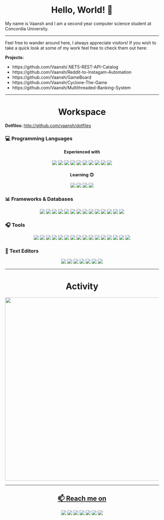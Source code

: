 <h1 align="center"> Hello, World! 👋 </h1>

My name is Vaansh and I am a second year computer science student at Concordia University.

---

Feel free to wander around here, I always appreciate visitors! If you wish to take a quick look at some of my work feel free to check them out here:

<b>Projects:</b>
<ul>
  <li> https://github.com/Vaansh/.NET5-REST-API-Catalog </li>
  <li> https://github.com/Vaansh/Reddit-to-Instagam-Automation </li>
  <li> https://github.com/Vaansh/GameBoard </li>
  <li> https://github.com/Vaansh/Cyclone-The-Game </li>
  <li> https://github.com/Vaansh/Multithreaded-Banking-System </li>
</ul>

---

<h1 align="center"> Workspace </h1>

<b> Dotfiles: </b> http://github.com/vaansh/dotfiles

<h3> 💻 Programming Languages </h3>
<h4 align="center"> Experienced with </h4>
<p align="center">
    <img src="https://img.shields.io/badge/Python-3776AB?style=for-the-badge&logo=Python&logoColor=white">  
    <img src="https://img.shields.io/badge/Java-ED8B00?style=for-the-badge&logo=java&logoColor=white">  
    <img src="https://img.shields.io/badge/C%23-239120?style=for-the-badge&logo=c-sharp&logoColor=white">  
    <img src="https://img.shields.io/badge/JavaScript-F7DF1E?style=for-the-badge&logo=javascript&logoColor=black">  
    <img src="https://img.shields.io/badge/TypeScript-007ACC?style=for-the-badge&logo=typescript&logoColor=white">  
    <img src="https://img.shields.io/badge/HTML5-E34F26?style=for-the-badge&logo=html5&logoColor=white">  
    <img src="https://img.shields.io/badge/CSS3-1572B6?style=for-the-badge&logo=css3&logoColor=white">  
    <img src="https://img.shields.io/badge/PHP-777BB4?style=for-the-badge&logo=php&logoColor=white">  
    <img src="https://img.shields.io/badge/latex-008080?style=for-the-badge&logo=latex&logoColor=white">  
    <img src="https://img.shields.io/badge/Markdown-000000?style=for-the-badge&logo=markdown&logoColor=white">    
</p>

<h4 align="center"> Learning 🙃 </h4>
<p align="center">
    <img src="https://img.shields.io/badge/Clojure-5881D8?style=for-the-badge&logo=Clojure&logoColor=white">     
    <img src="https://img.shields.io/badge/Go-00ADD8?style=for-the-badge&logo=go&logoColor=white">  
    <img src="https://img.shields.io/badge/Rust-000000?style=for-the-badge&logo=rust&logoColor=white">  
    <img src="https://img.shields.io/badge/Ruby-CC342D?style=for-the-badge&logo=ruby&logoColor=white">  
</p>

<h3> 📊 Frameworks & Databases</h3>
<p align="center">  
    <img src="https://img.shields.io/badge/React-20232A?style=for-the-badge&logo=react&logoColor=61DAFB"> 
    <img src="https://img.shields.io/badge/Node.js-43853D?style=for-the-badge&logo=node.js&logoColor=white">
    <img src="https://img.shields.io/badge/Chakra%20UI-319795?style=for-the-badge&logo=Chakra%20UI&logoColor=white">
    <img src="https://img.shields.io/badge/Express.js-404D59?style=for-the-badge&logo=express&logoColor=white">
    <img src="https://img.shields.io/badge/Bootstrap-563D7C?style=for-the-badge&logo=bootstrap&logoColor=white">  
    <img src="https://img.shields.io/badge/Stripe-008CDD?style=for-the-badge&logo=Stripe&logoColor=white">  
    <img src="https://img.shields.io/badge/.NET-5C2D91?style=for-the-badge&logo=.net&logoColor=white">  
    <img src="https://img.shields.io/badge/NumPy-013243?style=for-the-badge&logo=NumPy&logoColor=white">  
    <img src="https://img.shields.io/badge/Pandas-150458?style=for-the-badge&logo=pandas&logoColor=white">
    <img src="https://img.shields.io/badge/Selenium-43B02A?style=for-the-badge&logo=Selenium&logoColor=white">  
    <img src="https://img.shields.io/badge/MySQL-00000F?style=for-the-badge&logo=mysql&logoColor=white">  
    <img src="https://img.shields.io/badge/Redis-DC382D?style=for-the-badge&logo=Redis&logoColor=white">
    <img src="https://img.shields.io/badge/PostgreSQL-316192?style=for-the-badge&logo=postgresql&logoColor=white">  
    <img src="https://img.shields.io/badge/MongoDB-4EA94B?style=for-the-badge&logo=mongodb&logoColor=white">  
</p>

<h3> 🎧 Tools </h3>
<p align="center">
    <img src="https://img.shields.io/badge/Git-F05032?style=for-the-badge&logo=git&logoColor=white">
    <img src="https://img.shields.io/badge/Postman-FF6C37?style=for-the-badge&logo=Postman&logoColor=white">
    <img src="https://img.shields.io/badge/Insomnia-5849be?style=for-the-badge&logo=Insomnia&logoColor=white">
    <img src="https://img.shields.io/badge/Amazon_AWS-232F3E?style=for-the-badge&logo=amazon-aws&logoColor=white">
    <img src="https://img.shields.io/badge/MS%20Office-D83B01?style=for-the-badge&logo=Microsoft%20Office&logoColor=white">
    <img src="https://img.shields.io/badge/Yarn-2C8EBB?style=for-the-badge&logo=yarn&logoColor=white">  
    <img src="https://img.shields.io/badge/tmux-1BB91F?style=for-the-badge&logo=tmux&logoColor=white">
    <img src="https://img.shields.io/badge/npm-CB3837?style=for-the-badge&logo=npm&logoColor=white">
    <img src="https://img.shields.io/badge/-Mac_OS-999999?logo=Apple&style=for-the-badge&logoColor=white">  
    <img src="https://img.shields.io/badge/GraphQl-E10098?style=for-the-badge&logo=graphql&logoColor=white">  
    <img src="https://img.shields.io/badge/Netlify-00C7B7?style=for-the-badge&logo=netlify&logoColor=white">  
    <img src="https://img.shields.io/badge/Heroku-430098?style=for-the-badge&logo=heroku&logoColor=white">  
    <img src="https://img.shields.io/badge/Docker-2CA5E0?style=for-the-badge&logo=docker&logoColor=white">  
    <img src="https://img.shields.io/badge/kubernetes-326ce5.svg?&style=for-the-badge&logo=kubernetes&logoColor=white">  
    <img src="https://img.shields.io/badge/conda-342B029.svg?&style=for-the-badge&logo=anaconda&logoColor=white">  
    <img src="https://img.shields.io/badge/Jupyter-F37626.svg?&style=for-the-badge&logo=Jupyter&logoColor=white">  
</p>

<h3> 📓 Text Editors </h3>
<p align="center">
    <img src="https://img.shields.io/badge/VIM-019733?style=for-the-badge&logo=vim&logoColor=white">  
    <img src="https://img.shields.io/badge/Emacs-7F5AB6?style=for-the-badge&logo=GNU-Emacs&logoColor=white"> 
    <img src="https://img.shields.io/badge/vscode-007ACC?style=for-the-badge&logo=Visual%20Studio%20Code&logoColor=white">   
    <img src="https://img.shields.io/badge/Notion-000000?style=for-the-badge&logo=Notion&logoColor=white">  
    <img src="https://img.shields.io/badge/Eclipse-2C2255?style=for-the-badge&logo=eclipse&logoColor=white">
    <img src="https://img.shields.io/badge/Intellij-000000?style=for-the-badge&logo=Intellij-IDEA&logoColor=white">  
    <img src="https://img.shields.io/badge/neoVIM-57A143?style=for-the-badge&logo=neovim&logoColor=white">  
</p>

---

<h1 align="center"> Activity </h1>
<p align="center">
  <a href="https://wakatime.com"><img src="https://wakatime.com/share/@64bf6966-7808-4cb0-8971-3e51af53445f/6acf2fb6-ba96-420a-b9cb-a373bd912c90.png" width="600"/></p>
  
---

<h2 align="center"> 📫 Reach me on</h2>

<p align="center">
    <a href="http://unsplash.com/@vaansh"><img src="https://img.shields.io/badge/unsplash-000000?style=for-the-badge&logo=unsplash&logoColor=white"></a>
    <a href="http://www.instagram.com/1nshed/"><img src="https://img.shields.io/badge/Instagram-E4405F?style=for-the-badge&logo=instagram&logoColor=white"></a>
    <a href="https://www.snapchat.com/add/vaansh14"><img src="https://img.shields.io/badge/Snapchat-FFFC00?style=for-the-badge&logo=snapchat&logoColor=white"></a>   
    <a href="https://discordapp.com/users/752901625655328789"><img src="https://img.shields.io/badge/Discord-7289DA?style=for-the-badge&logo=discord&logoColor=white"></a>
    <a href="http://linkedin.com/in/vaansh/"><img src="https://img.shields.io/badge/LinkedIn-0077B5?style=for-the-badge&logo=linkedin&logoColor=whitee"></a>   
    <a href="http://github.com/vaansh"><img src="https://img.shields.io/badge/GitHub-100000?style=for-the-badge&logo=github&logoColor=white"></a>
    <a href="http://github.com/vaansh"><img src="https://img.shields.io/badge/Gmail-D14836?style=for-the-badge&logo=gmail&logoColor=white"></a>
</p>
